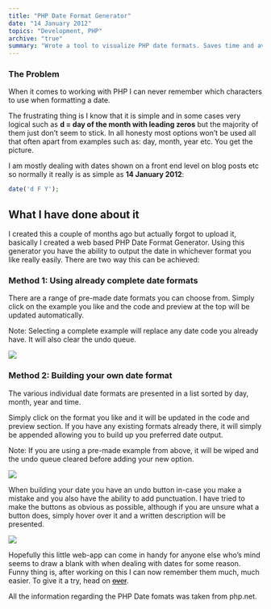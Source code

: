 ```yaml
---
title: "PHP Date Format Generator"
date: "14 January 2012"
topics: "Development, PHP"
archive: "true"
summary: "Wrote a tool to visualize PHP date formats. Saves time and avoids repetitive guesswork"
---
```


### The Problem
When it comes to working with PHP I can never remember which characters to use when formatting a date.

The frustrating thing is I know that it is simple and in some cases very logical such as **d = day of the month with leading zeros** but the majority of them just don’t seem to stick. In all honesty most options won’t be used all that often apart from examples such as: day, month, year etc. You get the picture.

I am mostly dealing with dates shown on a front end level on blog posts etc so normally it really is as simple as **14 January 2012**:

```php
date('d F Y');
```

## What I have done about it
I created this a couple of months ago but actually forgot to upload it, basically I created a web based PHP Date Format Generator. Using this generator you have the ability to output the date in whichever format you like really easily. There are two way this can be achieved:

### Method 1: Using already complete date formats
There are a range of pre-made date formats you can choose from. Simply click on the example you like and the code and preview at the top will be updated automatically.

Note: Selecting a complete example will replace any date code you already have. It will also clear the undo queue.

![](/assets/2012/php-date-generator-1.jpg)

### Method 2: Building your own date format
The various individual date formats are presented in a list sorted by day, month, year and time.

Simply click on the format you like and it will be updated in the code and preview section. If you have any existing formats already there, it will simply be appended allowing you to build up you preferred date output.

Note: If you are using a pre-made example from above, it will be wiped and the undo queue cleared before adding your new option.

![](/assets/2012/php-date-generator-2.jpg)

When building your date you have an undo button in-case you make a mistake and you also have the ability to add punctuation. I have tried to make the buttons as obvious as possible, although if you are unsure what a button does, simply hover over it and a written description will be presented.

![](/assets/2012/php-date-generator-3.jpg)


Hopefully this little web-app can come in handy for anyone else who’s mind seems to draw a blank with when dealing with dates for some reason. Funny thing is, after working on this I can now remember them much, much easier. To give it a try, head on ~~[over](#)~~.

All the information regarding the PHP Date fomats was taken from php.net.